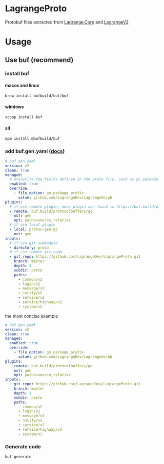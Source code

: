 # LagrangeProto

Protobuf files extracted from [Lagrange.Core](https://github.com/LagrangeDev/Lagrange.Core) and [LagrangeV2](https://github.com/LagrangeDev/LagrangeV2)

# Usage

## Use buf (recommend)

### install buf

#### macos and linux
```bash
brew install bufbuild/buf/buf
```

#### windows
```bash
scoop install buf
```

#### all
```bash
npm install @bufbuild/buf
```

### add buf.gen.yaml ([docs](https://buf.build/docs/configuration/v2/buf-gen-yaml/))
```yaml
# buf.gen.yaml
version: v2
clean: true
managed:
  # overwrite the fields defined in the proto file, such as go_package_prefix, to make the codegen more flexible
  enabled: true
  override:
    - file_option: go_package_prefix
      value: github.com/LagrangeDev/LagrangeGo/pb
plugins:
  # if use remote plugin, more plugin can found in https://buf.build/plugins
  - remote: buf.build/protocolbuffers/go
    out: gen
    opt: paths=source_relative
  # if use local plugin
  - local: protoc-gen-go
    out: gen
inputs:
  # if use git submodule
  - directory: proto
  # if use remote git repo
  - git_repo: https://github.com/LagrangeDev/LagrangeProto.git
    branch: master
    depth: 1
    subdir: proto
    paths:
      - common/v2
      - login/v2
      - message/v2
      - notify/v2
      - service/v2
      - service/highway/v2
      - system/v2
```

the most concise example
```yaml
# buf.gen.yaml
version: v2
clean: true
managed:
  enabled: true
  override:
    - file_option: go_package_prefix
      value: github.com/LagrangeDev/LagrangeGo/pb
plugins:
  - remote: buf.build/protocolbuffers/go
    out: gen
    opt: paths=source_relative
inputs:
  - git_repo: https://github.com/LagrangeDev/LagrangeProto.git
    branch: master
    depth: 1
    subdir: proto
    paths:
      - common/v2
      - login/v2
      - message/v2
      - notify/v2
      - service/v2
      - service/highway/v2
      - system/v2
```

### Generate code

```bash
buf generate
```

